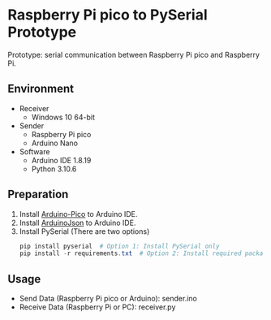 # Raspberry Pi pico to PySerial Prototype

Prototype: serial communication between Raspberry Pi pico and Raspberry Pi.

## Environment

- Receiver
  - Windows 10 64-bit
- Sender
  - Raspberry Pi pico
  - Arduino Nano
- Software
    - Arduino IDE 1.8.19
    - Python 3.10.6

## Preparation

1. Install [Arduino-Pico](https://github.com/earlephilhower/arduino-pico) to Arduino IDE.
2. Install [ArduinoJson](https://arduinojson.org/v6/doc/installation/#option-1-use-the-arduino-library-manager) to Arduino IDE.
3. Install PySerial (There are two options)
    ```powershell
    pip install pyserial  # Option 1: Install PySerial only
    pip install -r requirements.txt  # Option 2: Install required packages using requirements.txt
    ```

## Usage

- Send Data (Raspberry Pi pico or Arduino): sender.ino
- Receive Data (Raspberry Pi or PC): receiver.py
